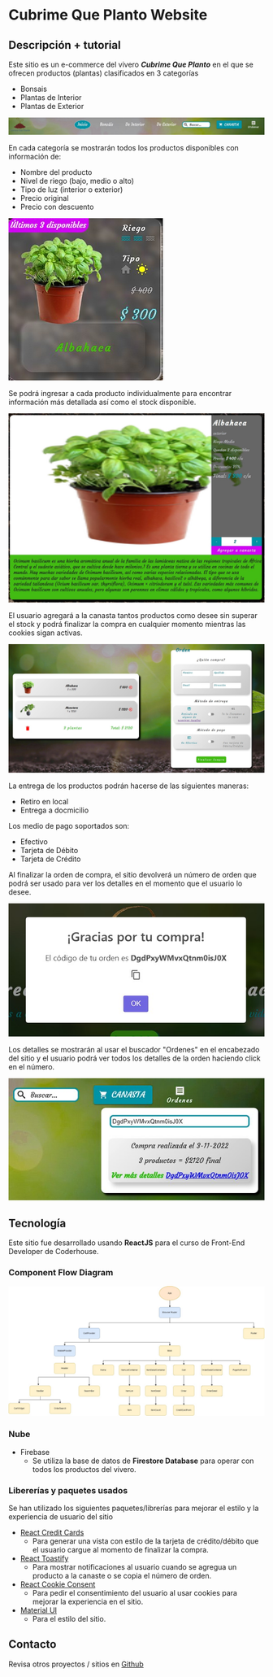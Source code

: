 # Cubrime Que Planto Website

## Descripción + tutorial
Este sitio es un e-commerce del vivero ***Cubrime Que Planto*** en el que se ofrecen productos (plantas) clasificados en 3 categorías
- Bonsais
- Plantas de Interior
- Plantas de Exterior

![categories](./src/images/categories.jpg)

En cada categoría se mostrarán todos los productos disponibles con información de:
- Nombre del producto
- Nivel de riego (bajo, medio o alto)
- Tipo de luz (interior o exterior)
- Precio original
- Precio con descuento

![product info](./src/images/product-info.jpg)

Se podrá ingresar a cada producto individualmente para encontrar información más detallada así como el stock disponible.

![product detail](./src/images/product-detail.jpg)

El usuario agregará a la canasta tantos productos como desee sin superar el stock y podrá finalizar la compra en cualquier momento mientras las cookies sigan activas.

![cart detail](./src/images/cart-detail.jpg)

La entrega de los productos podrán hacerse de las siguientes maneras:
- Retiro en local
- Entrega a docmicilio

Los medio de pago soportados son:
- Efectivo
- Tarjeta de Débito
- Tarjeta de Crédito

Al finalizar la orden de compra, el sitio devolverá un número de orden que podrá ser usado para ver los detalles en el momento que el usuario lo desee.

![orden](./src/images/order-id.jpg)

Los detalles se mostrarán al usar el buscador "Ordenes" en el encabezado del sitio y el usuario podrá ver todos los detalles de la orden haciendo click en el número.

![orden](./src/images/order-search.jpg)

## Tecnología
Este sitio fue desarrollado usando **ReactJS** para el curso de Front-End Developer de Coderhouse.

### Component Flow Diagram
![Component Flow Diagram](./src/images/component-flow-diagram.jpg)

### Nube
- Firebase
    + Se utiliza la base de datos de **Firestore Database** para operar con todos los productos del vivero.

### Libererías y paquetes usados
Se han utilizado los siguientes paquetes/librerías para mejorar el estilo y la experiencia de usuario del sitio

- [React Credit Cards](https://www.npmjs.com/package/react-credit-cards)
    + Para generar una vista con estilo de la tarjeta de crédito/débito que el usuario cargue al momento de finalizar la compra.
- [React Toastify](https://www.npmjs.com/package/react-toastify)
    + Para mostrar notificaciones al usuario cuando se agregua un producto a la canaste o se copia el número de orden.
- [React Cookie Consent](https://www.npmjs.com/package/react-cookie-consent) 
    + Para pedir el consentimiento del usuario al usar cookies para mejorar la experiencia en el sitio.
- [Material UI](https://mui.com/)
    + Para el estilo del sitio.

## Contacto
Revisa otros proyectos / sitios en [Github](https://github.com/edu2105)